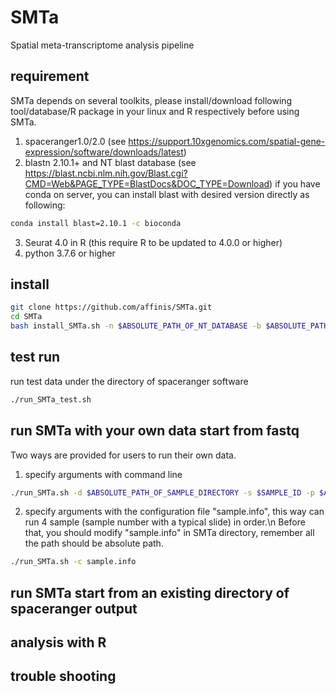 # SMTa
Spatial meta-transcriptome analysis pipeline

## requirement
SMTa depends on several toolkits, please install/download following tool/database/R package in your linux and R respectively before using SMTa.

1. spaceranger1.0/2.0 (see https://support.10xgenomics.com/spatial-gene-expression/software/downloads/latest)
2. blastn 2.10.1+ and NT blast database (see https://blast.ncbi.nlm.nih.gov/Blast.cgi?CMD=Web&PAGE_TYPE=BlastDocs&DOC_TYPE=Download)
   if you have conda on server, you can install blast with desired version directly as following:
```Bash
conda install blast=2.10.1 -c bioconda
```
3. Seurat 4.0 in R (this require R to be updated to 4.0.0 or higher)
4. python 3.7.6 or higher

## install
```Bash
git clone https://github.com/affinis/SMTa.git
cd SMTa
bash install_SMTa.sh -n $ABSOLUTE_PATH_OF_NT_DATABASE -b $ABSOLUTE_PATH_OF_BLASTN -s $ABSOLUTE_PATH_OF_SPACERANGER
```
## test run
run test data under the directory of spaceranger software 
```Bash
./run_SMTa_test.sh
```

## run SMTa with your own data start from fastq
Two ways are provided for users to run their own data.
1. specify arguments with command line
```Bash
./run_SMTa.sh -d $ABSOLUTE_PATH_OF_SAMPLE_DIRECTORY -s $SAMPLE_ID -p $ABSOLUTE_PATH_OF_SAMPLE_IMAGE -r $ABSOLUTE_REFERENCE_PATH
```
2. specify arguments with the configuration file "sample.info", this way can run 4 sample (sample number with a typical slide) in order.\n
Before that, you should modify "sample.info" in SMTa directory, remember all the path should be absolute path.
```Bash
./run_SMTa.sh -c sample.info
```

## run SMTa start from an existing directory of spaceranger output

## analysis with R

## trouble shooting

